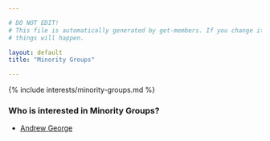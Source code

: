 ```yaml
---

# DO NOT EDIT!
# This file is automatically generated by get-members. If you change it, bad
# things will happen.

layout: default
title: "Minority Groups"

---
```


{% include interests/minority-groups.md %}

### Who is interested in Minority Groups?


* [Andrew George](members/andrew-george.html)
